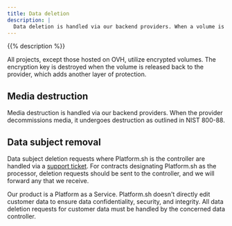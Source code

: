 ```yaml
---
title: Data deletion
description: |
  Data deletion is handled via our backend providers. When a volume is released back to the provider, the provider performs a wipe on the data utilizing [NIST 800-88](https://csrc.nist.gov/publications/detail/sp/800-88/rev-1/final). This wipe is done immediately before reuse.
---
```


{{% description %}}

All projects, except those hosted on OVH, utilize encrypted volumes.
The encryption key is destroyed when the volume is released back to the provider,
which adds another layer of protection.

## Media destruction

Media destruction is handled via our backend providers. When the provider decommissions media, it undergoes destruction as outlined in NIST 800-88.

## Data subject removal

Data subject deletion requests where Platform.sh is the controller are handled via a [support ticket](https://docs.platform.sh/overview/getting-help.html). For contracts designating Platform.sh as the processor, deletion requests should be sent to the controller, and we will forward any that we receive.

Our product is a Platform as a Service. Platform.sh doesn't directly edit customer data to ensure data confidentiality, security, and integrity. All data deletion requests for customer data must be handled by the concerned data controller.
